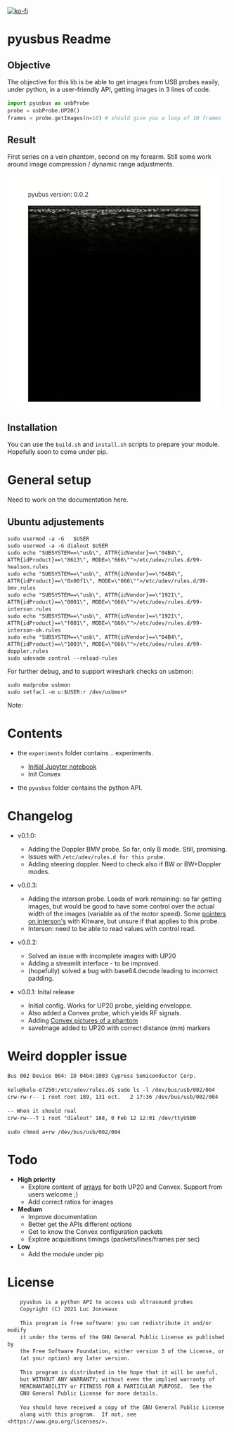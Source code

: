 [![ko-fi](https://www.ko-fi.com/img/githubbutton_sm.svg)](https://ko-fi.com/G2G81MT0G)


# pyusbus Readme

## Objective

The objective for this lib is be able to get images from USB probes easily, under python, in a user-friendly API, getting images in 3 lines of code.

```python
import pyusbus as usbProbe
probe = usbProbe.UP20() 
frames = probe.getImages(n=10) # should give you a loop of 10 frames
```

## Result

First series on a vein phantom, second on my forearm. Still some work around image compression / dynamic range adjustments.
 
![](/experiments/streamlit/capture.gif)

## Installation

You can use the `build.sh` and `install.sh` scripts to prepare your module. Hopefully soon to come under pip.

# General setup
 
Need to work on the documentation here.

## Ubuntu adjustements

```
sudo usermod -a -G   $USER
sudo usermod -a -G dialout $USER
sudo echo "SUBSYSTEM==\"usb\", ATTR{idVendor}==\"04B4\", ATTR{idProduct}==\"8613\", MODE=\"666\"">/etc/udev/rules.d/99-healson.rules 
sudo echo "SUBSYSTEM==\"usb\", ATTR{idVendor}==\"04B4\", ATTR{idProduct}==\"0x00f1\", MODE=\"666\"">/etc/udev/rules.d/99-bmv.rules 
sudo echo "SUBSYSTEM==\"usb\", ATTR{idVendor}==\"1921\", ATTR{idProduct}==\"0001\", MODE=\"666\"">/etc/udev/rules.d/99-interson.rules 
sudo echo "SUBSYSTEM==\"usb\", ATTR{idVendor}==\"1921\", ATTR{idProduct}==\"f001\", MODE=\"666\"">/etc/udev/rules.d/99-interson-ok.rules 
sudo echo "SUBSYSTEM==\"usb\", ATTR{idVendor}==\"04B4\", ATTR{idProduct}==\"1003\", MODE=\"666\"">/etc/udev/rules.d/99-doppler.rules 
sudo udevadm control --reload-rules
```

For further debug, and to support wireshark checks on usbmon:

```
sudo modprobe usbmon
sudo setfacl -m u:$USER:r /dev/usbmon*
```

Note:




# Contents

* the `experiments` folder contains .. experiments.
  * [Initial Jupyter notebook](/experiments/20210325-UP20L_init.ipynb)
  * Init Convex

* the `pyusbus` folder contains the python API.


# Changelog


* v0.1.0:
  * Adding the Doppler BMV probe. So far, only B mode. Still, promising.
  * Issues with `/etc/udev/rules.d for this probe.`
  * Adding steering doppler. Need to check also if BW or BW+Doppler modes.

* v0.0.3:
  * Adding the interson probe. Loads of work remaining: so far getting images, but would be good to have some control over the actual width of the images (variable as of the motor speed). Some [pointers on interson's](https://github.com/KitwareMedical/IntersonManager/blob/master/IntersonManager.cpp) with Kitware, but unsure if that applies to this probe.
  * Interson: need to be able to read values with control read.

* v0.0.2:
  * Solved an issue with incomplete images with UP20
  * Adding a streamlit interface - to be improved.
  * (hopefully) solved a bug with base64.decode leading to incorrect padding. 

* v0.0.1: Inital release
  * Initial config. Works for UP20 probe, yielding enveloppe.
  * Also added a Convex probe, which yields RF signals.
  * Adding [Convex pictures of a phantom](/probes/CONV/)
  * saveImage added to UP20 with correct distance (mm) markers

# Weird doppler issue

```
Bus 002 Device 004: ID 04b4:1003 Cypress Semiconductor Corp.

kelu@kelu-e7250:/etc/udev/rules.d$ sudo ls -l /dev/bus/usb/002/004
crw-rw-r-- 1 root root 189, 131 oct.   2 17:36 /dev/bus/usb/002/004

-- When it should real
crw-rw---T 1 root "dialout" 188, 0 Feb 12 12:01 /dev/ttyUSB0

sudo chmod a+rw /dev/bus/usb/002/004

```

# Todo

* __High priority__
  * Explore content of [arrays](/experiments/payloads/) for both UP20 and Convex. Support from users welcome ;)
  * Add correct ratios for images 
* __Medium__
  * Improve documentation
  * Better get the APIs different options
  * Get to know the Convex configuration packets
  * Explore acquisitions timings (packets/lines/frames per sec)
* __Low__
  * Add the module under pip

# License

```
    pyusbus is a python API to access usb ultrasound probes
    Copyright (C) 2021 Luc Jonveaux

    This program is free software: you can redistribute it and/or modify
    it under the terms of the GNU General Public License as published by
    the Free Software Foundation, either version 3 of the License, or
    (at your option) any later version.

    This program is distributed in the hope that it will be useful,
    but WITHOUT ANY WARRANTY; without even the implied warranty of
    MERCHANTABILITY or FITNESS FOR A PARTICULAR PURPOSE.  See the
    GNU General Public License for more details.

    You should have received a copy of the GNU General Public License
    along with this program.  If not, see <https://www.gnu.org/licenses/>.
```


